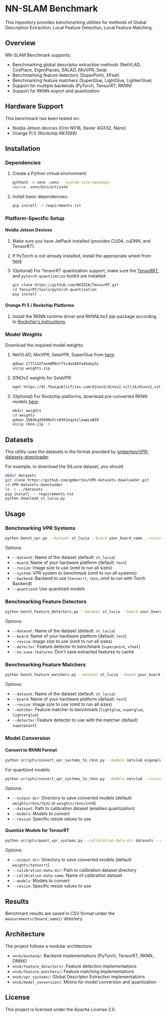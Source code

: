 # NN-SLAM Benchmark

This repository provides benchmarking utilities for methods of Global Description Extraction, Local Feature Detection, Local Feature Matching.

## Overview

NN-SLAM Benchmark supports:

- Benchmarking global descriptor extraction methods (NetVLAD, CosPlace, EigenPlaces, SALAD, MixVPR, Sela)
- Benchmarking feature detectors (SuperPoint, XFeat)
- Benchmarking feature matchers (SuperGlue, LightGlue, LighterGlue)
- Support for multiple backends (PyTorch, TensorRT, RKNN)
- Support for RKNN-export and quantization

## Hardware Support

This benchmark has been tested on:
- Nvidia Jetson devices (Orin NX16, Xavier AGX32, Nano)
- Orange Pi 5 (Rockchip RK3588)

## Installation

### Dependencies

1. Create a Python virtual environment:
   ```bash
   python3 -m venv .venv --system-site-packages
   source .venv/bin/activate
   ```

2. Install basic dependencies:
   ```bash
   pip install -r requirements.txt
   ```

### Platform-Specific Setup

#### Nvidia Jetson Devices

1. Make sure you have JetPack installed (provides CUDA, cuDNN, and TensorRT).

2. If PyTorch is not already installed, install the appropriate wheel from [here](https://developer.download.nvidia.com/compute/redist/jp)

3. (Optional) For TensorRT quantization support, make sure the [TensoRRT](https://docs.nvidia.com/deeplearning/tensorrt/latest/installing-tensorrt/installing.html), and `pytorch-quantization` toolkit are installed:
   ```bash
   git clone https://github.com/NVIDIA/TensorRT.git
   cd TensorRT/tools/pytorch-quantization
   pip install .
   ```

#### Orange Pi 5 / Rockchip Platforms

1. Install the RKNN runtime driver and RKNNLite2 pip-package according to [Rockchip's instructions](https://github.com/airockchip/rknn-toolkit2/).

### Model Weights

Download the required model weights:

1. NetVLAD, MixVPR, SelaVPR, SuperGlue from [here](https://drive.google.com/file/d/1lTtiU2favmQMOJrfSzdwzA6fw44aUy3z/view?usp=sharing):
   ```bash
   gdown 1lTtiU2favmQMOJrfSzdwzA6fw44aUy3z
   unzip weights.zip
   ```

2. DINOv2 weights for SelaVPR:
   ```bash
   wget https://dl.fbaipublicfiles.com/dinov2/dinov2_vitl14/dinov2_vitl14_pretrain.pth -P weights/
   ```

3. (Optional) For Rockchip platforms, download pre-converted RKNN models [here](https://drive.google.com/file/d/1DQ3kqI6890uFrx8tK2oqzeilaapLoBI8/view?usp=sharing):
   ```bash
   mkdir weights
   cd weights
   gdown 1DQ3kqI6890uFrx8tK2oqzeilaapLoBI8
   unzip rknn.zip -d
   ```

## Datasets

This utility uses the datasets in the format provided by [gmberton/VPR-datasets-downloader](https://github.com/gmberton/VPR-datasets-downloader)

For example, to download the StLucia dataset, you should
```bash
mkdir datasets
git clone https://github.com/gmberton/VPR-datasets-downloader.git
cd VPR-datasets-downloader
ln -s ../datasets .
pip install -r requirements.txt
python download_st_lucia.py
```

## Usage

### Benchmarking VPR Systems

```bash
python bench_vpr.py --dataset st_lucia --board your_board_name --resize 224 --system netvlad
```

Options:
- `--dataset`: Name of the dataset (default: `st_lucia`)
- `--board`: Name of your hardware platform (default: `test`)
- `--resize`: Image size to use (omit to run all sizes)
- `--system`: VPR system to benchmark (omit to run all systems)
- `--backend`: Backend to use (`tensorrt`, `rknn`, omit to run with Torch Backend)
- `--quantized`: Use quantized models

### Benchmarking Feature Detectors

```bash
python bench_feature_detectors.py --dataset st_lucia --board your_board_name --resize 400 --detector superpoint
```

Options:
- `--dataset`: Name of the dataset (default: `st_lucia`)
- `--board`: Name of your hardware platform (default: `test`)
- `--resize`: Image size to use (omit to run all sizes)
- `--detector`: Feature detector to benchmark (`superpoint`, `xfeat`)
- `--no-save-features`: Don't save extracted features to cache

### Benchmarking Feature Matchers

```bash
python bench_feature_matchers.py --dataset st_lucia --board your_board_name --resize 400 --matcher lightglue --detector superpoint
```

Options:
- `--dataset`: Name of the dataset (default: `st_lucia`)
- `--board`: Name of your hardware platform (default: `test`)
- `--resize`: Image size to use (omit to run all sizes)
- `--matcher`: Feature matcher to benchmark (`lightglue`, `superglue`, `lighterglue`)
- `--detector`: Feature detector to use with the matcher (default: `superpoint`)

### Model Conversion

#### Convert to RKNN Format

```bash
python scripts/convert_vpr_systems_to_rknn.py --models netvlad eigenplaces --resize 400 --verbose
```

For quantized models:
```bash
python scripts/convert_vpr_systems_to_rknn.py --models netvlad --resize 400 --dataset path/to/calibration/dataset
```

Options:
- `--output-dir`: Directory to save converted models (default: `weights/rknn/fp32` or `weights/rknn/int8`)
- `--dataset`: Path to calibration dataset (enables quantization)
- `--models`: Models to convert
- `--resize`: Specific resize values to use

#### Quantize Models for TensorRT

```bash
python scripts/quant_vpr_systems.py --calibration-data-dir datasets --calibration-data-name st_lucia --models netvlad --resize 400
```

Options:
- `--output-dir`: Directory to save converted models (default: `weights/tensorrt`)
- `--calibration-data-dir`: Path to calibration dataset directory
- `--calibration-data-name`: Name of calibration dataset
- `--models`: Models to convert
- `--resize`: Specific resize values to use

## Results

Benchmark results are saved in CSV format under the `measurements/{board_name}/` directory.

## Architecture

The project follows a modular architecture:

- `nnsb/backend/`: Backend implementations (PyTorch, TensorRT, RKNN, ONNX)
- `nnsb/feature_detectors/`: Feature detection implementations
- `nnsb/feature_matchers/`: Feature matching implementations 
- `nnsb/vpr_systems/`: Global Descriptor Extraction implementations
- `nnsb/model_conversion/`: Mixins for model conversion and quantization

## License

This project is licensed under the Apache License 2.0.

